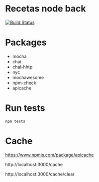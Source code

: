 # Recetas node back

[![Build Status](https://travis-ci.com/andrescanavesi/recetas-node-back.svg?branch=master)](https://travis-ci.com/andrescanavesi/recetas-node-back)

# Packages

- mocha
- chai
- chai-hhtp
- nyc
- mochawesome
- npm-check
- apicache

# Run tests

`npm tests`

# Cache

https://www.npmjs.com/package/apicache

http://localhost:3000/cache

http://localhost:3000/cache/clear
